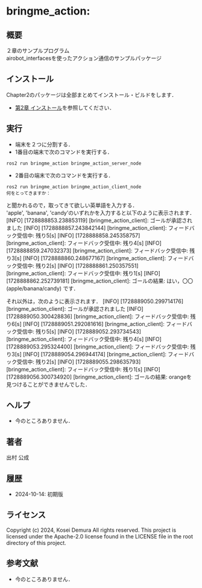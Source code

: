 # bringme_action:  
## 概要
２章のサンプルプログラム  
airobot_interfacesを使ったアクション通信のサンプルパッケージ


## インストール
Chapter2のパッケージは全部まとめてインストール・ビルドをします．
- [第2章 インストール](https://github.com/AI-Robot-Book/chapter2)を参照してください．


## 実行  
- 端末を２つに分割する．
- 1番目の端末で次のコマンドを実行する．  
```
ros2 run bringme_action bringme_action_server_node  
```
- 2番目の端末で次のコマンドを実行する．
```
ros2 run bringme_action bringme_action_client_node
何をとってきますか：
```
と聞かれるので，取ってきて欲しい英単語を入力する．  
'apple', 'banana', 'candy'のいずれかを入力すると以下のように表示されます．
[INFO] [1728888853.238853119] [bringme_action_client]: ゴールが承認されました
[INFO] [1728888857.243842144] [bringme_action_client]: フィードバック受信中: 残り5[s]
[INFO] [1728888858.245358757] [bringme_action_client]: フィードバック受信中: 残り4[s]
[INFO] [1728888859.247032373] [bringme_action_client]: フィードバック受信中: 残り3[s]
[INFO] [1728888860.248677167] [bringme_action_client]: フィードバック受信中: 残り2[s]
[INFO] [1728888861.250357551] [bringme_action_client]: フィードバック受信中: 残り1[s]
[INFO] [1728888862.252739181] [bringme_action_client]: ゴールの結果: はい，〇〇 (apple/banana/candy) です．

それ以外は，次のように表示されます．
[INFO] [1728889050.299714176] [bringme_action_client]: ゴールが承認されました
[INFO] [1728889050.300428836] [bringme_action_client]: フィードバック受信中: 残り6[s]
[INFO] [1728889051.292081616] [bringme_action_client]: フィードバック受信中: 残り5[s]
[INFO] [1728889052.293734543] [bringme_action_client]: フィードバック受信中: 残り4[s]
[INFO] [1728889053.295324400] [bringme_action_client]: フィードバック受信中: 残り3[s]
[INFO] [1728889054.296944174] [bringme_action_client]: フィードバック受信中: 残り2[s]
[INFO] [1728889055.298635793] [bringme_action_client]: フィードバック受信中: 残り1[s]
[INFO] [1728889056.300734920] [bringme_action_client]: ゴールの結果: orangeを見つけることができませんでした．

## ヘルプ
- 今のところありません．
　
 
## 著者
出村 公成


## 履歴
- 2024-10-14: 初期版


## ライセンス
Copyright (c) 2024, Kosei Demura All rights reserved. This project is licensed under the Apache-2.0 license found in the LICENSE file in the root directory of this project.


## 参考文献
- 今のところありません．

